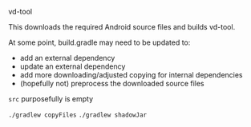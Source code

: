 vd-tool

This downloads the required Android source files and builds vd-tool.

At some point, build.gradle may need to be updated to:
* add an external dependency
* update an external dependency
* add more downloading/adjusted copying for internal dependencies
* (hopefully not) preprocess the downloaded source files


`src` purposefully is empty

`./gradlew copyFiles`
`./gradlew shadowJar`
